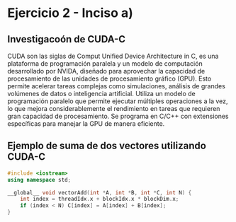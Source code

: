 # Ejercicio 2 - Inciso a)

## Investigacoón de CUDA-C

CUDA son las siglas de Comput Unified Device Architecture in C, es una plataforma de programación paralela y un modelo de computación desarrollado por NVIDA, diseñado para aprovechar la capacidad de procesamiento de las unidades de procesamiento gráfico (GPU). Esto permite acelerar tareas complejas como simulaciones, análisis de grandes volúmenes de datos o inteligencia artificial. Utiliza un modelo de programación paralelo que permite ejecutar múltiples operaciones a la vez, lo que mejora considerablemente el rendimiento en tareas que requieren gran capacidad de procesamiento. Se programa en C/C++ con extensiones específicas para manejar la GPU de manera eficiente.

## Ejemplo de suma de dos vectores utilizando CUDA-C

```cpp
#include <iostream>
using namespace std;

__global__ void vectorAdd(int *A, int *B, int *C, int N) {
    int index = threadIdx.x + blockIdx.x * blockDim.x;
    if (index < N) C[index] = A[index] + B[index];
}
```
